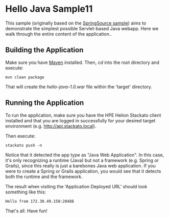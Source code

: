 Hello Java Sample11
=================

This sample (originally based on the [SpringSource sample](https://github.com/SpringSource/cloudfoundry-samples/tree/master/hello-java)) aims to demonstrate the simplest possible Servlet-based Java webapp. Here we walk through the entire content of the application..


Building the Application
------------------------

Make sure you have [Maven](http://maven.apache.org/ "Maven") installed.
Then, *cd* into the root directory and execute:

	mvn clean package

That will create the *hello-java-1.0.war* file within the 'target' directory.

Running the Application
-----------------------

To run the application, make sure you have the HPE Helion Stackato client installed and that you are logged in successfully for your desired target environment (e.g. http://api.stackato.local).

Then execute:

	stackato push -n 

Notice that it detected the app type as "Java Web Application". In this case, it's only recognizing a runtime (Java)
but not a framework (e.g. Spring or Grails), since this really is just a barebones Java web application. If you were
to create a Spring or Grails application, you would see that it detects both the runtime and the framework.

The result when visiting the 'Application Deployed URL' should look something like this:

	Hello from 172.30.49.150:20488

That's all. Have fun!
